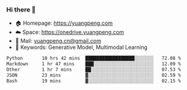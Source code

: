 ### Hi there 👋

- 🏠 Homepage: https://yuangpeng.com
- ☁️ Space: https://onedrive.yuangpeng.com
- 📧 Mail: yuangpeng.cn@gmail.com
- 🌅 Keywords: Generative Model, Multimodal Learning

<!--
**yuangpeng/yuangpeng** is a ✨ _special_ ✨ repository because its `README.md` (this file) appears on your GitHub profile.

Here are some ideas to get you started:

- 🔭 I’m currently working on ...
- 🌱 I’m currently learning ...
- 👯 I’m looking to collaborate on ...
- 🤔 I’m looking for help with ...
- 💬 Ask me about ...
- 📫 How to reach me: ...
- 😄 Pronouns: ...
- ⚡ Fun fact: ...
-->

<!--START_SECTION:waka-->

```txt
Python       10 hrs 42 mins  ██████████████████░░░░░░░   72.08 %
Markdown     1 hr 47 mins    ███░░░░░░░░░░░░░░░░░░░░░░   12.09 %
Other        1 hr 7 mins     ██░░░░░░░░░░░░░░░░░░░░░░░   07.53 %
JSON         23 mins         ▓░░░░░░░░░░░░░░░░░░░░░░░░   02.59 %
Bash         19 mins         ▓░░░░░░░░░░░░░░░░░░░░░░░░   02.15 %
```

<!--END_SECTION:waka-->
